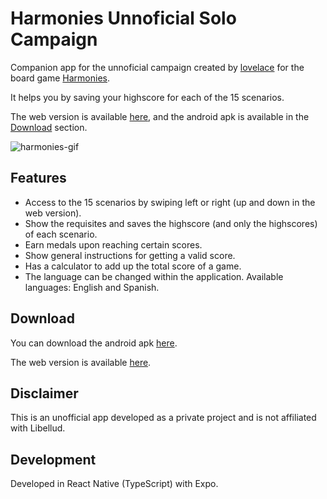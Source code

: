 # Harmonies Unnoficial Solo Campaign

Companion app for the unnoficial campaign created by [lovelace](https://boardgamegeek.com/filepage/278347/melodies-solo-scenarios) for the board game [Harmonies](https://www.libellud.com/en/our-games/harmonies/). 

It helps you by saving your highscore for each of the 15 scenarios.

The web version is available [here](https://miguel-saiph.github.io/harmonies-solo-companion/), and the android apk is available in the [Download](#download) section.

![harmonies-gif](https://github.com/user-attachments/assets/0871c359-0b28-4dd8-b1ac-bdc07ca1f723)

## Features

* Access to the 15 scenarios by swiping left or right (up and down in the web version).
* Show the requisites and saves the highscore (and only the highscores) of each scenario.
* Earn medals upon reaching certain scores.
* Show general instructions for getting a valid score.
* Has a calculator to add up the total score of a game.
* The language can be changed within the application. Available languages: English and Spanish.

## Download

You can download the android apk [here](https://github.com/miguel-saiph/harmonies-solo-companion/releases/tag/v.1.0.0).

The web version is available [here](https://miguel-saiph.github.io/harmonies-solo-companion/).

## Disclaimer

This is an unofficial app developed as a private project and is not affiliated with Libellud.

## Development

Developed in React Native (TypeScript) with Expo.
